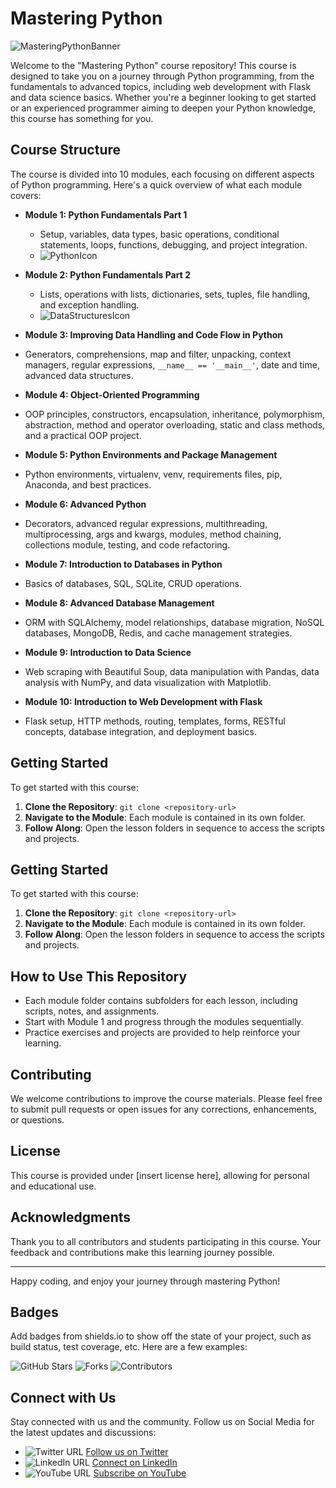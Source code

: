# Mastering Python

![MasteringPythonBanner](https://github.com/dreamcode-academy/mastering-python/assets/61909582/2cc2efda-832c-426d-9314-c71a23c3d5a9)

Welcome to the "Mastering Python" course repository! This course is designed to take you on a journey through Python programming, from the fundamentals to advanced topics, including web development with Flask and data science basics. Whether you're a beginner looking to get started or an experienced programmer aiming to deepen your Python knowledge, this course has something for you.

## Course Structure

The course is divided into  10 modules, each focusing on different aspects of Python programming. Here's a quick overview of what each module covers:

- **Module  1: Python Fundamentals Part  1**
  - Setup, variables, data types, basic operations, conditional statements, loops, functions, debugging, and project integration.
  - ![PythonIcon](URL_TO_PYTHON_ICON)

- **Module  2: Python Fundamentals Part  2**
  - Lists, operations with lists, dictionaries, sets, tuples, file handling, and exception handling.
  - ![DataStructuresIcon](URL_TO_DATASTRUCTURES_ICON)

- **Module 3: Improving Data Handling and Code Flow in Python**
 - Generators, comprehensions, map and filter, unpacking, context managers, regular expressions, `__name__ == '__main__'`, date and time, advanced data structures.

- **Module 4: Object-Oriented Programming**
 - OOP principles, constructors, encapsulation, inheritance, polymorphism, abstraction, method and operator overloading, static and class methods, and a practical OOP project.

- **Module 5: Python Environments and Package Management**
 - Python environments, virtualenv, venv, requirements files, pip, Anaconda, and best practices.

- **Module 6: Advanced Python**
 - Decorators, advanced regular expressions, multithreading, multiprocessing, args and kwargs, modules, method chaining, collections module, testing, and code refactoring.

- **Module 7: Introduction to Databases in Python**
 - Basics of databases, SQL, SQLite, CRUD operations.

- **Module 8: Advanced Database Management**
 - ORM with SQLAlchemy, model relationships, database migration, NoSQL databases, MongoDB, Redis, and cache management strategies.

- **Module 9: Introduction to Data Science**
 - Web scraping with Beautiful Soup, data manipulation with Pandas, data analysis with NumPy, and data visualization with Matplotlib.

- **Module 10: Introduction to Web Development with Flask**
 - Flask setup, HTTP methods, routing, templates, forms, RESTful concepts, database integration, and deployment basics.

## Getting Started

To get started with this course:

1. **Clone the Repository**: `git clone <repository-url>`
2. **Navigate to the Module**: Each module is contained in its own folder.
3. **Follow Along**: Open the lesson folders in sequence to access the scripts and projects.


## Getting Started

To get started with this course:

1. **Clone the Repository**: `git clone <repository-url>`
2. **Navigate to the Module**: Each module is contained in its own folder.
3. **Follow Along**: Open the lesson folders in sequence to access the scripts and projects.


## How to Use This Repository

- Each module folder contains subfolders for each lesson, including scripts, notes, and assignments.
- Start with Module  1 and progress through the modules sequentially.
- Practice exercises and projects are provided to help reinforce your learning.

## Contributing

We welcome contributions to improve the course materials. Please feel free to submit pull requests or open issues for any corrections, enhancements, or questions.

## License

This course is provided under [insert license here], allowing for personal and educational use.

## Acknowledgments

Thank you to all contributors and students participating in this course. Your feedback and contributions make this learning journey possible.

---

Happy coding, and enjoy your journey through mastering Python!

## Badges

Add badges from shields.io to show off the state of your project, such as build status, test coverage, etc. Here are a few examples:

![GitHub Stars](https://img.shields.io/github/stars/your-repository?style=social) ![Forks](https://img.shields.io/github/forks/your-repository?style=social) ![Contributors](https://img.shields.io/github/contributors/your-repository)

## Connect with Us

Stay connected with us and the community. Follow us on Social Media for the latest updates and discussions:

- ![Twitter URL](https://img.icons8.com/fluent/48/000000/twitter.png) [Follow us on Twitter](https://twitter.com/your-twitter)
- ![LinkedIn URL](https://img.icons8.com/fluent/48/000000/linkedin.png) [Connect on LinkedIn](https://linkedin.com/in/your-linkedin)
- ![YouTube URL](https://img.icons8.com/color/48/000000/youtube-play.png) [Subscribe on YouTube](https://youtube.com/your-youtube-channel)

